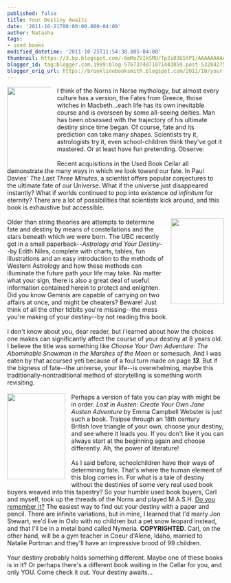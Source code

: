 ```yaml
---
published: false
title: Your Destiny Awaits
date: '2011-10-21T08:00:00.000-04:00'
author: Natasha
tags:
- used books
modified_datetime: '2011-10-25T11:54:30.805-04:00'
thumbnail: https://3.bp.blogspot.com/-6mMoZVIkSMU/Tp2i03GStPI/AAAAAAAAAJI/zxdX0GFSEG4/s72-c/threemins.jpg
blogger_id: tag:blogger.com,1999:blog-5767374071871443859.post-5320427520921591180
blogger_orig_url: https://brooklinebooksmith.blogspot.com/2011/10/your-destiny-awaits.html
---
```


<div class="separator" style="clear: both; text-align: center;"></div><div style="border-bottom: medium none; border-left: medium none; border-right: medium none; border-top: medium none;"><a href="https://3.bp.blogspot.com/-6mMoZVIkSMU/Tp2i03GStPI/AAAAAAAAAJI/zxdX0GFSEG4/s1600/threemins.jpg" imageanchor="1" style="clear: left; cssfloat: left; float: left; height: 172px; margin-bottom: 1em; margin-right: 1em; width: 102px;"><img border="0" height="200" oda="true" src="https://3.bp.blogspot.com/-6mMoZVIkSMU/Tp2i03GStPI/AAAAAAAAAJI/zxdX0GFSEG4/s200/threemins.jpg" width="127" /></a>I think of the Norns in Norse mythology, but almost every culture has a version, the Fates from Greece, those witches in Macbeth...each life has its own inevitable course and is overseen by some all-seeing deities. Man has been obsessed with the trajectory of his ultimate destiny since time began. Of course, fate and its prediction can take many shapes. Scientists try it, astrologists try it, even school-children think they've got it mastered. Or at least have fun pretending. Observe:</div><div style="border-bottom: medium none; border-left: medium none; border-right: medium none; border-top: medium none;"><br /></div>Recent acquisitions in the Used Book Cellar all demonstrate the many ways in which we look toward our fate. In Paul Davies' <em>The Last Three Minutes</em>, a scientist offers popular conjectures to the ultimate fate of our Universe. What if the universe just disappeared instantly? What if worlds continued to pop into existence <em>ad infinitum</em> for eternity? There are a lot of possibilities that scientists kick around, and this book is exhaustive but accessible.<br /><br /><div class="separator" style="clear: both; text-align: center;"><a href="https://2.bp.blogspot.com/-Wtu0tn4zrj0/Tp2j4geEERI/AAAAAAAAAJg/7o5jGKqXosg/s1600/astrology.JPG" imageanchor="1" style="clear: right; cssfloat: right; float: right; margin-bottom: 1em; margin-left: 1em;"><img border="0" height="200" oda="true" src="https://2.bp.blogspot.com/-Wtu0tn4zrj0/Tp2j4geEERI/AAAAAAAAAJg/7o5jGKqXosg/s200/astrology.JPG" width="123" /></a></div><div style="border-bottom: medium none; border-left: medium none; border-right: medium none; border-top: medium none;">Older than string theories are attempts to determine fate and destiny by means of constellations and the stars beneath which we were born. The UBC recently got in a small paperback--<em>Astrology and Your Destiny</em>--by Edith Niles, complete with charts, tables, fun illustrations and an easy introduction to the methods of Western Astrology and how these methods can illuminate the future path your life may take. No matter what your sign, there is also a great deal of useful information contained herein to protect and enlighten. Did you know Geminis are capable of carrying on two affairs at once, and might be cheaters? Beware! Just think of all the other tidbits you're missing--the mess you're making of your destiny--by not reading this book.</div><div style="border-bottom: medium none; border-left: medium none; border-right: medium none; border-top: medium none;"><br /></div><div style="border-bottom: medium none; border-left: medium none; border-right: medium none; border-top: medium none;">I don't know about you, dear reader, but <em>I</em> learned about how the choices one makes can significantly&nbsp;affect the course of your destiny at 8 years old. I believe the title was something like <em>Choose Your Own Adventure: The Abominable Snowman in the Marshes of the Moon</em> or somesuch. And I was eaten by that accursed yeti because of a foul turn made on page <em><strong>13</strong></em>. But if the bigness of fate--the universe, your life--is overwhelming, maybe this traditionally-nontraditional method of storytelling is something worth revisiting. </div><br /><div style="border-bottom: medium none; border-left: medium none; border-right: medium none; border-top: medium none;"><a href="https://1.bp.blogspot.com/-HngiYzYrIWM/Tp2i6lgeMtI/AAAAAAAAAJQ/o6duFJ4wGLs/s1600/lostausten.jpg" imageanchor="1" style="clear: left; cssfloat: left; float: left; margin-bottom: 1em; margin-right: 1em;"><img border="0" height="200" oda="true" src="https://1.bp.blogspot.com/-HngiYzYrIWM/Tp2i6lgeMtI/AAAAAAAAAJQ/o6duFJ4wGLs/s200/lostausten.jpg" width="135" /></a>Perhaps a version of fate you&nbsp;can play with might be in order. <em>Lost in Austen: Create Your Own Jane Austen Adventure</em> by Emma Campbell Webster is just such a book. Traipse through an 18th century British&nbsp;love triangle of your own, choose your destiny, and see where it leads you. If you don't like it you can always start at the beginning again and choose differently. Ah, the power of literature!</div><br />As I said before, schoolchildren have their ways of determining fate. That's where the human element of this blog comes in. For what is a tale of destiny without the destinies of some very real used book buyers weaved into this tapestry? So your humble used book buyers, Carl and myself, took up the threads of the Norns and played M.A.S.H. <a href="https://www.liketotally80s.com/mash-game.html">Do you remember it?</a>&nbsp;The easiest way to find out&nbsp;your destiny with a paper and pencil. There are infinite variations, but in mine, I learned that I'd marry Jon Stewart, we'd live in Oslo with no children but a pet snow leopard instead, and that I'll be in a metal band called Nymeria. <strong>COPYRIGHTED</strong>. Carl, on the other hand, will be a gym teacher in Coeur d'Alene, Idaho, married to Natalie Portman and they'll have an impressive brood of 99 children. <br /><br />Your destiny probably holds something different. Maybe one of these books is in it? Or&nbsp;perhaps there's a different book waiting in the Cellar for you, and only YOU. Come check it out. Your&nbsp;destiny awaits...